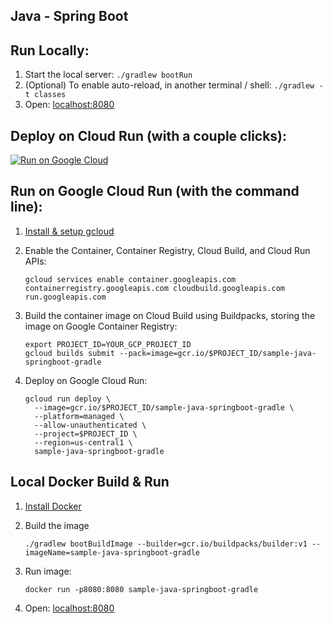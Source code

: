 Java - Spring Boot
------------------

## Run Locally:
1. Start the local server: `./gradlew bootRun`
1. (Optional) To enable auto-reload, in another terminal / shell: `./gradlew -t classes`
1. Open: [localhost:8080](http://localhost:8080)

## Deploy on Cloud Run (with a couple clicks):
[![Run on Google Cloud](https://deploy.cloud.run/button.svg)](https://deploy.cloud.run)

## Run on Google Cloud Run (with the command line):

1. [Install & setup gcloud](https://cloud.google.com/sdk/install)

1. Enable the Container, Container Registry, Cloud Build, and Cloud Run APIs:
    ```
    gcloud services enable container.googleapis.com containerregistry.googleapis.com cloudbuild.googleapis.com run.googleapis.com
    ```

1. Build the container image on Cloud Build using Buildpacks, storing the image on Google Container Registry:
    ```
    export PROJECT_ID=YOUR_GCP_PROJECT_ID
    gcloud builds submit --pack=image=gcr.io/$PROJECT_ID/sample-java-springboot-gradle
    ```

1. Deploy on Google Cloud Run:
    ```
    gcloud run deploy \
      --image=gcr.io/$PROJECT_ID/sample-java-springboot-gradle \
      --platform=managed \
      --allow-unauthenticated \
      --project=$PROJECT_ID \
      --region=us-central1 \
      sample-java-springboot-gradle
    ```

## Local Docker Build & Run

1. [Install Docker](https://docs.docker.com/get-docker/)

1. Build the image
    ```
    ./gradlew bootBuildImage --builder=gcr.io/buildpacks/builder:v1 --imageName=sample-java-springboot-gradle
    ```

1. Run image:
    ```
    docker run -p8080:8080 sample-java-springboot-gradle
    ```

1. Open: [localhost:8080](http://localhost:8080)
